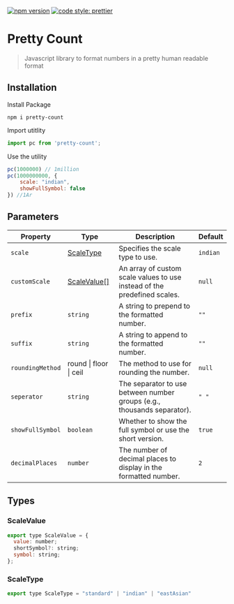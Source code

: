 [![npm version](https://badge.fury.io/js/angular2-expandable-list.svg)](https://badge.fury.io/js/angular2-expandable-list)
[![code style: prettier](https://img.shields.io/badge/code_style-prettier-ff69b4.svg?style=flat-square)](https://github.com/prettier/prettier)

# Pretty Count

> Javascript library to format numbers in a pretty human readable format

## Installation

Install Package

```shell
npm i pretty-count
```

Import utitlity

```js
import pc from 'pretty-count';
``` 

Use the utility

```js
pc(1000000) // 1million
pc(1000000000, {
    scale: "indian",
    showFullSymbol: false
}) //1Ar
```

## Parameters

| Property       | Type                                                                 | Description                                                                                   | Default |
|----------------|----------------------------------------------------------------------|-----------------------------------------------------------------------------------------------|---------|
| `scale`       | [ScaleType](#scaletype)                                              | Specifies the scale type to use.                                                              | `indian` |
| `customScale` | [ScaleValue[]](#scalevalue)                                          | An array of custom scale values to use instead of the predefined scales.                      | `null`  |
| `prefix`      | `string`                                                             | A string to prepend to the formatted number.                                                  | `""`    |
| `suffix`      | `string`                                                             | A string to append to the formatted number.                                                   | `""`    |
| `roundingMethod` | round &#124; floor  &#124; ceil                                     | The method to use for rounding the number.                                                    | `null`  |
| `seperator`   | `string`                                                             | The separator to use between number groups (e.g., thousands separator).                       | `" "`   |
| `showFullSymbol` | `boolean`                                                          | Whether to show the full symbol or use the short version.                                     | `true`  |
| `decimalPlaces` | `number`                                                           | The number of decimal places to display in the formatted number.                              | `2`     |
## Types

### ScaleValue
```jsx
export type ScaleValue = {
  value: number;
  shortSymbol?: string;
  symbol: string;
};
```


### ScaleType
```jsx
export type ScaleType = "standard" | "indian" | "eastAsian" 
```


